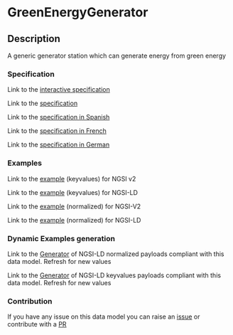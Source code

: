 # GreenEnergyGenerator

## Description 

A generic generator station which can generate energy from green energy
### Specification

Link to the [interactive specification](https://swagger.lab.fiware.org/?url=https://smart-data-models.github.io/dataModel.GreenEnergy/GreenEnergyGenerator/swagger.yaml)

Link to the [specification](https://smart-data-models.github.io/dataModel.GreenEnergy/GreenEnergyGenerator/doc/spec.md)

Link to the [specification in Spanish](https://smart-data-models.github.io/dataModel.GreenEnergy/GreenEnergyGenerator/doc/spec_ES.md)

Link to the [specification in French](https://smart-data-models.github.io/dataModel.GreenEnergy/GreenEnergyGenerator/doc/spec_FR.md)

Link to the [specification in German](https://smart-data-models.github.io/dataModel.GreenEnergy/GreenEnergyGenerator/doc/spec_DE.md)
### Examples

Link to the [example](https://smart-data-models.github.io/dataModel.GreenEnergy/GreenEnergyGenerator/examples/example.json) (keyvalues) for NGSI v2

Link to the [example](https://smart-data-models.github.io/dataModel.GreenEnergy/GreenEnergyGenerator/examples/example.jsonld) (keyvalues) for NGSI-LD

Link to the [example](https://smart-data-models.github.io/dataModel.GreenEnergy/GreenEnergyGenerator/examples/example-normalized.json) (normalized) for NGSI-V2

Link to the [example](https://smart-data-models.github.io/dataModel.GreenEnergy/GreenEnergyGenerator/examples/example-normalized.jsonld) (normalized) for NGSI-LD
### Dynamic Examples generation

Link to the [Generator](https://smartdatamodels.org/extra/ngsi-ld_generator_v0.92.php?schemaUrl=https://raw.githubusercontent.com/smart-data-models/dataModel.GreenEnergy/master/GreenEnergyGenerator/schema.json&email=info@smartdatamodels.org) of NGSI-LD normalized payloads compliant with this data model. Refresh for new values

Link to the [Generator](https://smartdatamodels.org/extra/ngsi-ld_generator_keyvalues_v0.92.php?schemaUrl=https://raw.githubusercontent.com/smart-data-models/dataModel.GreenEnergy/master/GreenEnergyGenerator/schema.json&email=info@smartdatamodels.org) of NGSI-LD keyvalues payloads compliant with this data model. Refresh for new values
### Contribution

 If you have any issue on this data model you can raise an [issue](https://github.com/smart-data-models/dataModel.GreenEnergy/issues)  or contribute with a [PR](https://github.com/smart-data-models/dataModel.GreenEnergy/pulls)